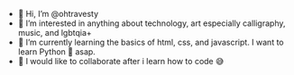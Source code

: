 - 👋 Hi, I’m @ohtravesty
- 👀 I’m interested in anything about technology, art especially calligraphy, music, and lgbtqia+ 
- 🌱 I’m currently learning the basics of html, css, and javascript. I want to learn Python 🐍 asap. 
- 💞️ I would like to collaborate after i learn how to code 😅

<!---
ohtravesty/ohtravesty is a ✨ special ✨ repository because its `README.md` (this file) appears on your GitHub profile.
You can click the Preview link to take a look at your changes.
--->
